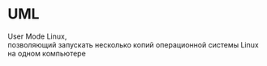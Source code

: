 # UML  

User Mode Linux, позволяющий запускать несколько копий операционной системы Linux на одном компьютере
